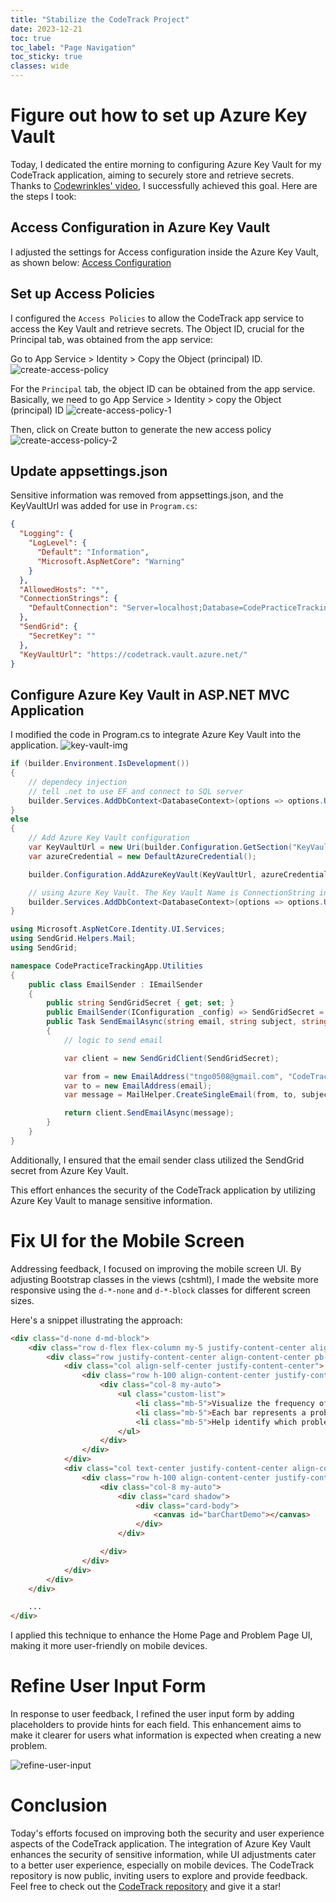 ```yaml
---
title: "Stabilize the CodeTrack Project"
date: 2023-12-21
toc: true
toc_label: "Page Navigation"
toc_sticky: true
classes: wide
---
```

# Figure out how to set up Azure Key Vault
Today, I dedicated the entire morning to configuring Azure Key Vault for my CodeTrack application, aiming to securely store and retrieve secrets. Thanks to [Codewrinkles' video](https://www.youtube.com/watch?v=I8p8j5MuMAo), I successfully achieved this goal. Here are the steps I took:

## Access Configuration in Azure Key Vault
I adjusted the settings for Access configuration inside the Azure Key Vault, as shown below:
[Access Configuration](/assets/images/access-configuration.png)
## Set up Access Policies
I configured the `Access Policies` to allow the CodeTrack app service to access the Key Vault and retrieve secrets. The Object ID, crucial for the Principal tab, was obtained from the app service:

Go to App Service > Identity > Copy the Object (principal) ID.
![create-access-policy](/assets/images/2023-12-21_15-31-22-create-access-policy.png)

For the `Principal` tab, the object ID can be obtained from the app service. Basically, we need to go App Service > Identity > copy the Object (principal) ID
![create-access-policy-1](/assets/images/2023-12-21_15-34-53-create-access-policy-1.png)

Then, click on Create button to generate the new access policy
![create-access-policy-2](/assets/images/2023-12-21_15-37-02-create-access-policy-2.png)

## Update appsettings.json
   
Sensitive information was removed from appsettings.json, and the KeyVaultUrl was added for use in `Program.cs`:

```json
{
  "Logging": {
    "LogLevel": {
      "Default": "Information",
      "Microsoft.AspNetCore": "Warning"
    }
  },
  "AllowedHosts": "*",
  "ConnectionStrings": {
    "DefaultConnection": "Server=localhost;Database=CodePracticeTrackingApp;Trusted_Connection=True;TrustServerCertificate=true;Integrated Security=True;"
  },
  "SendGrid": {
    "SecretKey": ""
  },
  "KeyVaultUrl": "https://codetrack.vault.azure.net/"
}
```

## Configure Azure Key Vault in ASP.NET MVC Application

I modified the code in Program.cs to integrate Azure Key Vault into the application.
![key-vault-img](/assets/images/2023-12-21_15-43-19-key-vault-img.png)

```csharp
if (builder.Environment.IsDevelopment())
{
    // dependecy injection
    // tell .net to use EF and connect to SQL server 
    builder.Services.AddDbContext<DatabaseContext>(options => options.UseSqlServer(builder.Configuration.GetConnectionString("DefaultConnection")));
}
else
{
    // Add Azure Key Vault configuration
    var KeyVaultUrl = new Uri(builder.Configuration.GetSection("KeyVaultUrl").Value!);
    var azureCredential = new DefaultAzureCredential();

    builder.Configuration.AddAzureKeyVault(KeyVaultUrl, azureCredential);

    // using Azure Key Vault. The Key Vault Name is ConnectionString in this case
    builder.Services.AddDbContext<DatabaseContext>(options => options.UseSqlServer(builder.Configuration["ConnectionString"]));
}
```

```csharp
using Microsoft.AspNetCore.Identity.UI.Services;
using SendGrid.Helpers.Mail;
using SendGrid;

namespace CodePracticeTrackingApp.Utilities
{
    public class EmailSender : IEmailSender
    {
        public string SendGridSecret { get; set; }
        public EmailSender(IConfiguration _config) => SendGridSecret = _config["SendGridSecret"] ??= _config.GetValue<string>("SendGrid:SecretKey");
        public Task SendEmailAsync(string email, string subject, string htmlMessage)
        {
            // logic to send email

            var client = new SendGridClient(SendGridSecret);

            var from = new EmailAddress("tngo0508@gmail.com", "CodeTrack");
            var to = new EmailAddress(email);
            var message = MailHelper.CreateSingleEmail(from, to, subject, "", htmlMessage);

            return client.SendEmailAsync(message);
        }
    }
}

```
Additionally, I ensured that the email sender class utilized the SendGrid secret from Azure Key Vault.

This effort enhances the security of the CodeTrack application by utilizing Azure Key Vault to manage sensitive information.

# Fix UI for the Mobile Screen
Addressing feedback, I focused on improving the mobile screen UI. By adjusting Bootstrap classes in the views (cshtml), I made the website more responsive using the `d-*-none` and `d-*-block` classes for different screen sizes.

Here's a snippet illustrating the approach:
```html
<div class="d-none d-md-block">
    <div class="row d-flex flex-column my-5 justify-content-center align-content-center">
        <div class="row justify-content-center align-content-center pb-5">
            <div class="col align-self-center justify-content-center">
                <div class="row h-100 align-content-center justify-content-center">
                    <div class="col-8 my-auto">
                        <ul class="custom-list">
                            <li class="mb-5">Visualize the frequency of each problem</li>
                            <li class="mb-5">Each bar represents a problem, and the height corresponds to the frequency</li>
                            <li class="mb-5">Help identify which problems are more common</li>
                        </ul>
                    </div>
                </div>
            </div>
            <div class="col text-center justify-content-center align-content-center">
                <div class="row h-100 align-content-center justify-content-center">
                    <div class="col-8 my-auto">
                        <div class="card shadow">
                            <div class="card-body">
                                <canvas id="barChartDemo"></canvas>
                            </div>
                        </div>

                    </div>
                </div>
            </div>
        </div>
    </div>

    ...
</div>
```

I applied this technique to enhance the Home Page and Problem Page UI, making it more user-friendly on mobile devices.

# Refine User Input Form

In response to user feedback, I refined the user input form by adding placeholders to provide hints for each field. This enhancement aims to make it clearer for users what information is expected when creating a new problem.

![refine-user-input](/assets/images/2023-12-21_16-18-38-refine-user-input.png)

# Conclusion
Today's efforts focused on improving both the security and user experience aspects of the CodeTrack application. The integration of Azure Key Vault enhances the security of sensitive information, while UI adjustments cater to a better user experience, especially on mobile devices. The CodeTrack repository is now public, inviting users to explore and provide feedback. Feel free to check out the [CodeTrack repository](https://github.com/tngo0508/CodePracticeTrackingApp) and give it a star!
